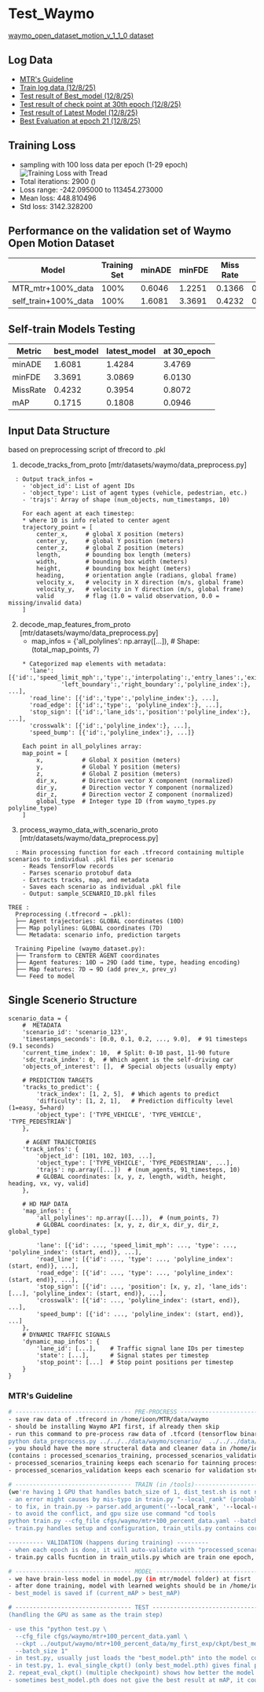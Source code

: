 # Test_Waymo

[waymo_open_dataset_motion_v_1_1_0 dataset](https://console.cloud.google.com/storage/browser/waymo_open_dataset_motion_v_1_1_0/uncompressed/scenario/validation;tab=objects?pageState=(%22StorageObjectListTable%22:(%22f%22:%22%5B%5D%22))&inv=1&invt=Ab5Rgw&prefix=&forceOnObjectsSortingFiltering=false)


## Log Data
- [MTR's Guideline](#MTR's-Guideline)
- [Train log data (12/8/25)](log_data\log_train_20250812-153151.txt)
- [Test result of Best_model (12/8/25)](log_data/log_eval_20250815-185212.txt)
- [Test result of check point at 30th epoch (12/8/25)](log_data\log_eval_20250815-190435.txt)
- [Test result of Latest Model (12/8/25)](log_data\log_eval_20250815-Latest_Model.txt)
- [Best Evaluation at epoch 21 (12/8/25)](log_data\best_eval_record.txt)




## Training Loss
  - sampling with 100 loss data per epoch (1-29 epoch)
![Training Loss with Tread](log_data/Training_loss_with_trend%20(Cleaned).svg)
- Total iterations: 2900 ()
- Loss range: -242.095000 to 113454.273000
- Mean loss: 448.810496
- Std loss: 3142.328200

## Performance on the validation set of Waymo Open Motion Dataset
|  Model  |  Training Set | minADE | minFDE | Miss Rate | mAP |
|---------|----------------|--------|--------|--------|--------|
|MTR_mtr+100%_data | 100%           | 0.6046 | 1.2251 | 0.1366 | 0.4164 |
|self_train+100%_data| 100%           | 1.6081  | 3.3691 | 0.4232 | 0.1715 |


## Self-train Models Testing
| Metric | best_model | latest_model | at 30_epoch |
|--------|----------------|-------------------|------------------|
| minADE | 1.6081          | 1.4284            | 3.4769           |
| minFDE | 3.3691          | 3.0869            | 6.0130           |
| MissRate | 0.4232          | 0.3954            | 0.8072           |
| mAP    | 0.1715          | 0.1808            | 0.0946           |


## Input Data Structure
based on preprocessing script of tfrecord to .pkl 
1. decode_tracks_from_proto [mtr/datasets/waymo/data_preprocess.py]
```
  : Output track_infos = 
    - 'object_id': List of agent IDs
    - 'object_type': List of agent types (vehicle, pedestrian, etc.)
    - 'trajs': Array of shape (num_objects, num_timestamps, 10)
  
    For each agent at each timestep: 
    * where 10 is info related to center agent
    trajectory_point = [
        center_x,     # global X position (meters)
        center_y,     # global Y position (meters) 
        center_z,     # global Z position (meters)
        length,       # bounding box length (meters)
        width,        # bounding box width (meters)
        height,       # bounding box height (meters)
        heading,      # orientation angle (radians, global frame)
        velocity_x,   # velocity in X direction (m/s, global frame)
        velocity_y,   # velocity in Y direction (m/s, global frame)
        valid         # flag (1.0 = valid observation, 0.0 = missing/invalid data)
    ]
```

2. decode_map_features_from_proto [mtr/datasets/waymo/data_preprocess.py]
    - map_infos = {'all_polylines': np.array([...]),  # Shape: (total_map_points, 7)
```
    * Categorized map elements with metadata:
      'lane': [{'id':,'speed_limit_mph':,'type':,'interpolating':,'entry_lanes':,'exit_lanes':,   
               'left_boundary':,'right_boundary':,'polyline_index':}, ...],
      'road_line': [{'id':,'type':,'polyline_index':}, ...],
      'road_edge': [{'id':,'type':, 'polyline_index':}, ...],
      'stop_sign': [{'id':,'lane_ids':,'position':'polyline_index':}, ...],
      'crosswalk': [{'id':,'polyline_index':}, ...],
      'speed_bump': [{'id':,'polyline_index':}, ...]}

    Each point in all_polylines array:
    map_point = [
        x,           # Global X position (meters)
        y,           # Global Y position (meters)
        z,           # Global Z position (meters)
        dir_x,       # Direction vector X component (normalized)
        dir_y,       # Direction vector Y component (normalized) 
        dir_z,       # Direction vector Z component (normalized)
        global_type  # Integer type ID (from waymo_types.py polyline_type)
    ]
```

3. process_waymo_data_with_scenario_proto [mtr/datasets/waymo/data_preprocess.py]
```
  : Main processing function for each .tfrecord containing multiple scenarios to individual .pkl files per scenario
    - Reads TensorFlow records
    - Parses scenario protobuf data
    - Extracts tracks, map, and metadata
    - Saves each scenario as individual .pkl file
    - Output: sample_SCENARIO_ID.pkl files
```
```
TREE : 
  Preprocessing (.tfrecord → .pkl):
  ├── Agent trajectories: GLOBAL coordinates (10D)
  ├── Map polylines: GLOBAL coordinates (7D)
  └── Metadata: scenario info, prediction targets

  Training Pipeline (waymo_dataset.py):
  ├── Transform to CENTER AGENT coordinates
  ├── Agent features: 10D → 29D (add time, type, heading encoding)
  ├── Map features: 7D → 9D (add prev_x, prev_y)
  └── Feed to model
```
## Single Scenerio Structure
```
scenario_data = {
    #  METADATA 
    'scenario_id': 'scenario_123',
    'timestamps_seconds': [0.0, 0.1, 0.2, ..., 9.0],  # 91 timesteps (9.1 seconds)
    'current_time_index': 10,  # Split: 0-10 past, 11-90 future
    'sdc_track_index': 0,  # Which agent is the self-driving car
    'objects_of_interest': [],  # Special objects (usually empty)

    # PREDICTION TARGETS
    'tracks_to_predict': {
        'track_index': [1, 2, 5],  # Which agents to predict
        'difficulty': [1, 2, 1],   # Prediction difficulty level (1=easy, 5=hard)
        'object_type': ['TYPE_VEHICLE', 'TYPE_VEHICLE', 'TYPE_PEDESTRIAN']
    },

     # AGENT TRAJECTORIES 
    'track_infos': {
        'object_id': [101, 102, 103, ...],  
        'object_type': ['TYPE_VEHICLE', 'TYPE_PEDESTRIAN', ...],
        'trajs': np.array([...])  # (num_agents, 91_timesteps, 10)
        # GLOBAL coordinates: [x, y, z, length, width, height, heading, vx, vy, valid]
    },

    # HD MAP DATA
    'map_infos': {
        'all_polylines': np.array([...]),  # (num_points, 7)
        # GLOBAL coordinates: [x, y, z, dir_x, dir_y, dir_z, global_type]
        
        'lane': [{'id': ..., 'speed_limit_mph': ..., 'type': ..., 'polyline_index': (start, end)}, ...],
        'road_line': [{'id': ..., 'type': ..., 'polyline_index': (start, end)}, ...],
        'road_edge': [{'id': ..., 'type': ..., 'polyline_index': (start, end)}, ...],
        'stop_sign': [{'id': ..., 'position': [x, y, z], 'lane_ids': [...], 'polyline_index': (start, end)}, ...],
        'crosswalk': [{'id': ..., 'polyline_index': (start, end)}, ...],
        'speed_bump': [{'id': ..., 'polyline_index': (start, end)}, ...]
    },
    # DYNAMIC TRAFFIC SIGNALS
    'dynamic_map_infos': {
        'lane_id': [...],    # Traffic signal lane IDs per timestep
        'state': [...],      # Signal states per timestep  
        'stop_point': [...]  # Stop point positions per timestep
    }
}
```



### MTR's Guideline
```bash
# --------------------------------- PRE-PROCRESS ---------------------------------
- save raw data of .tfrecord in /home/ioon/MTR/data/waymo
- should be installing Waymo API first, if already then skip
- run this command to pre-process raw data of .tfcord (tensorflow binary format) into .pkl (more suitable file for python) "cd mtr/datasets/waymo
python data_preprocess.py ../../../data/waymo/scenario/  ../../../data/waymo"
- you should have the more structeral data and cleaner data in /home/ioon/MTR/data
(contains : processed_scenarios_training, processed_scenarios_validation, processed_scenarios_training_infos.pkl, processed_scenarios_val_infos.pkl)
- processed_scenarios_training keeps each scenario for tainning process
- processed_scenarios_validation keeps each scenario for validation step in each epoch of training process

# --------------------------------- TRAIN (in /tools)-----------------------------
(we're having 1 GPU that handles batch_size of 1, dist_test.sh is not needed, run straight from train.py)
- an error might causes by mis-typo in train.py "--local_rank" (probably should be "--local-rank")
- to fix, in train.py -> parser.add_argument('--local_rank', '--local-rank', type=int, default=None, help='local rank for distributed training')
- to avoid the conflict, and gpu size use command "cd tools
python train.py --cfg_file cfgs/waymo/mtr+100_percent_data.yaml --batch_size 1 --epochs 30 --extra_tag my_first_exp", this should start training the "processed_scenarios_training" folder
- train.py handles setup and configuration, train_utils.py contains core training loops.

---------- VALIDATION (happens during training) ---------
- when each epoch is done, it will auto-validate with "processed_scenarios_validation" folder just to monitor the progress if it's getting any better
- train.py calls fucntion in train_utils.py which are train one epoch, save checkpoint, run validation and save best model. DETAILED CODE IN "def train_model()" IN TRAIN_UTILS.PY

# --------------------------------- MODEL ----------------------------------------
- we have brain-less model in model.py (in mtr/model folder) at fisrt
- after done training, model with learned weights should be in /home/ioon/MTR/output/waymo/mtr+100_percent_data/my_first_exp/ckpt, focus on "best_model.pth" (the last epoch isn't always the smartest)
- best_model is saved if (current_mAP > best_mAP)

# --------------------------------- TEST ------------------------------------------
(handling the GPU as same as the train step)

- use this "python test.py \
  --cfg_file cfgs/waymo/mtr+100_percent_data.yaml \
  --ckpt ../output/waymo/mtr+100_percent_data/my_first_exp/ckpt/best_model.pth \
  --batch_size 1"
- in test.py, usually just loads the "best_model.pth" into the model code but there are some other ways
- in test.py, 1. eval_single_ckpt() (only best_model.pth) gives final performance of how well of the trained model
2. repeat_eval_ckpt() (multiple checkpoint) shows how better the model gets over checkpoints (only do this if wanting to debug the way you train)
- sometimes best_model.pth does not give the best result at mAP, it could be the latest_model that is the highest, just haven't been evaluated yet
	      
```